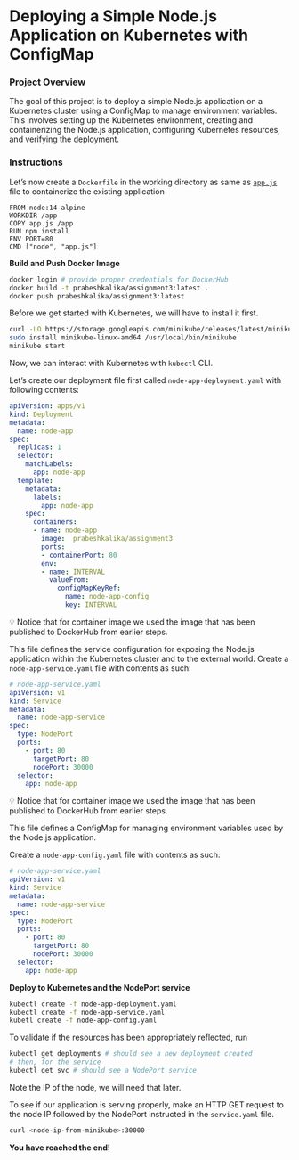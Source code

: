 # Deploying a Simple Node.js Application on Kubernetes with ConfigMap

### **Project Overview**

The goal of this project is to deploy a simple Node.js application on a Kubernetes cluster using a ConfigMap to manage environment variables. This involves setting up the Kubernetes environment, creating and containerizing the Node.js application, configuring Kubernetes resources, and verifying the deployment.

### Instructions


Let’s now create a `Dockerfile` in the working directory as same as [`app.js`](http://app.js) file to containerize the existing application

```docker
FROM node:14-alpine
WORKDIR /app
COPY app.js /app
RUN npm install
ENV PORT=80
CMD ["node", "app.js"]
```

**Build and Push Docker Image**

```bash
docker login # provide proper credentials for DockerHub
docker build -t prabeshkalika/assignment3:latest .
docker push prabeshkalika/assignment3:latest
```

Before we get started with Kubernetes, we will have to install it first.

```bash
curl -LO https://storage.googleapis.com/minikube/releases/latest/minikube-linux-amd64
sudo install minikube-linux-amd64 /usr/local/bin/minikube
minikube start
```

Now, we can interact with Kubernetes with `kubectl` CLI.

Let’s create our deployment file first called `node-app-deployment.yaml` with following contents:

```yaml
apiVersion: apps/v1
kind: Deployment
metadata:
  name: node-app
spec:
  replicas: 1
  selector:
    matchLabels:
      app: node-app
  template:
    metadata:
      labels:
        app: node-app
    spec:
      containers:
      - name: node-app
        image:  prabeshkalika/assignment3
        ports:
        - containerPort: 80
        env:
        - name: INTERVAL
          valueFrom:
            configMapKeyRef:
              name: node-app-config
              key: INTERVAL
```


💡 Notice that for container image we used the image that has been published to DockerHub from earlier steps.

This file defines the service configuration for exposing the Node.js application within the Kubernetes cluster and to the external world.
Create a `node-app-service.yaml` file with contents as such:

```yaml
# node-app-service.yaml
apiVersion: v1
kind: Service
metadata:
  name: node-app-service
spec:
  type: NodePort
  ports:
    - port: 80
      targetPort: 80
      nodePort: 30000
  selector:
    app: node-app
```

💡 Notice that for container image we used the image that has been published to DockerHub from earlier steps.

This file defines a ConfigMap for managing environment variables used by the Node.js application.

Create a `node-app-config.yaml` file with contents as such:

```yaml
# node-app-service.yaml
apiVersion: v1
kind: Service
metadata:
  name: node-app-service
spec:
  type: NodePort
  ports:
    - port: 80
      targetPort: 80
      nodePort: 30000
  selector:
    app: node-app
```
**Deploy to Kubernetes and the NodePort service**

```bash
kubectl create -f node-app-deployment.yaml
kubectl create -f node-app-service.yaml
kubetl create -f node-app-config.yaml
```

To validate if the resources has been appropriately reflected, run

```bash
kubectl get deployments # should see a new deployment created
# then, for the service
kubectl get svc # should see a NodePort service
```


Note the IP of the node, we will need that later.

To see if our application is serving properly, make an HTTP GET request to the node IP followed by the NodePort instructed in the `service.yaml` file.

```bash
curl <node-ip-from-minikube>:30000
```
**You have reached the end!**
